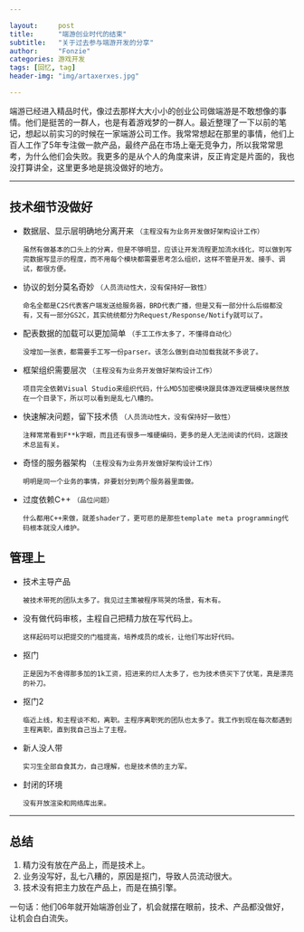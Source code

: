 ```yaml
---

layout:     post
title:      "端游创业时代的结束"
subtitle:   "关于过去参与端游开发的分享"
author:     "Fonzie"
categories: 游戏开发
tags: [回忆, tag]
header-img: "img/artaxerxes.jpg"

---
```



端游已经进入精品时代，像过去那样大大小小的创业公司做端游是不敢想像的事情。他们是挺苦的一群人，也是有着游戏梦的一群人。最近整理了一下以前的笔记，想起以前实习的时候在一家端游公司工作。我常常想起在那里的事情，他们上百人工作了5年专注做一款产品，最终产品在市场上毫无竞争力，所以我常常思考，为什么他们会失败。我更多的是从个人的角度来讲，反正肯定是片面的，我也没打算讲全，这里更多地是挑没做好的地方。

---

## 技术细节没做好

* 数据层、显示层明确地分离开来 `（主程没有为业务开发做好架构设计工作）`


	  虽然有做基本的口头上的分离，但是不够明显，应该让开发流程更加流水线化，可以做到写完数据写显示的程度，而不用每个模块都需要思考怎么组织，这样不管是开发、接手、调试，都很方便。
	  
* 协议的划分莫名奇妙 `（人员流动性大，没有保持好一致性）`


	  命名全都是C2S代表客户端发送给服务器，BRD代表广播，但是又有一部分什么后缀都没有，又有一部分GS2C，其实统统都分为Request/Response/Notify就可以了。
	  
* 配表数据的加载可以更加简单 `（手工工作太多了，不懂得自动化）`


	  没增加一张表，都需要手工写一份parser。该怎么做到自动加载我就不多说了。
	  
* 框架组织需要层次 `（主程没有为业务开发做好架构设计工作）`


	  项目完全依赖Visual Studio来组织代码，什么MD5加密模块跟具体游戏逻辑模块居然放在一个目录下，所以可以看到是乱七八糟的。
	  
* 快速解决问题，留下技术债 `（人员流动性大，没有保持好一致性）`


	  注释常常看到F**k字眼，而且还有很多一堆硬编码，更多的是人无法阅读的代码，这跟技术总监有关。
	  
* 奇怪的服务器架构 `（主程没有为业务开发做好架构设计工作）`


	  明明是同一个业务的事情，非要划分到两个服务器里面做。
	  
* 过度依赖C++ `（品位问题）`


	  什么都用C++来做，就差shader了，更可悲的是那些template meta programming代码根本就没人维护。

## 管理上

* 技术主导产品

	  被技术带死的团队太多了。我见过主策被程序骂哭的场景，有木有。
	  
* 没有做代码审核，主程自己把精力放在写代码上。

	  这样起码可以把提交的门槛提高，培养成员的成长，让他们写出好代码。
	  
* 抠门

	  正是因为不舍得那多加的1k工资，招进来的烂人太多了，也为技术债买下了伏笔，真是漂亮的补刀。
	  
* 抠门2

	  临近上线，和主程谈不和，离职。主程序离职死的团队也太多了。我工作到现在每次都遇到主程离职，直到我自己当上了主程。
	  
* 新人没人带

	  实习生全部自食其力，自己理解，也是技术债的主力军。
	  
* 封闭的环境

      没有开放渲染和网络库出来。
      
---      

## 总结

1. 精力没有放在产品上，而是技术上。
2. 业务没写好，乱七八糟的，原因是抠门，导致人员流动很大。
3. 技术没有把主力放在产品上，而是在搞引擎。  

一句话：他们06年就开始端游创业了，机会就摆在眼前，技术、产品都没做好，让机会白白流失。